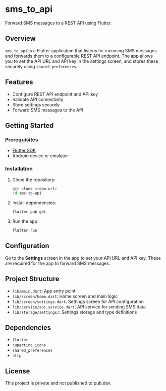 
# sms_to_api

Forward SMS messages to a REST API using Flutter.

## Overview

`sms_to_api` is a Flutter application that listens for incoming SMS messages and forwards them to a configurable REST API endpoint. The app allows you to set the API URL and API key in the settings screen, and stores these securely using `shared_preferences`.

## Features

- Configure REST API endpoint and API key
- Validate API connectivity
- Store settings securely
- Forward SMS messages to the API

## Getting Started

### Prerequisites

- [Flutter SDK](https://docs.flutter.dev/get-started/install)
- Android device or emulator

### Installation

1. Clone the repository:
   ```sh
   git clone <repo-url>
   cd sms-to-api
   ```
2. Install dependencies:
   ```sh
   flutter pub get
   ```
3. Run the app:
   ```sh
   flutter run
   ```

## Configuration

Go to the **Settings** screen in the app to set your API URL and API key. These are required for the app to forward SMS messages.

## Project Structure

- `lib/main.dart`: App entry point
- `lib/screen/home.dart`: Home screen and main logic
- `lib/screen/settings.dart`: Settings screen for API configuration
- `lib/service/api_service.dart`: API service for sending SMS data
- `lib/storage/settings/`: Settings storage and type definitions

## Dependencies

- `flutter`
- `cupertino_icons`
- `shared_preferences`
- `http`

## License

This project is private and not published to pub.dev.
